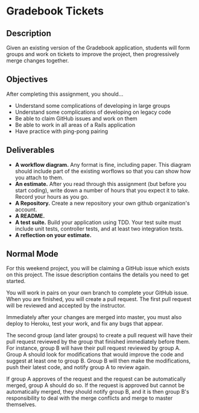 # Gradebook Tickets

## Description

Given an existing version of the Gradebook application, students will form groups and work on tickets to improve the project, then progressively merge changes together.

## Objectives

After completing this assignment, you should...

* Understand some complications of developing in large groups
* Understand some complications of developing on legacy code
* Be able to claim GitHub issues and work on them
* Be able to work in all areas of a Rails application
* Have practice with ping-pong pairing

## Deliverables

* **A workflow diagram.**  Any format is fine, including paper.  This diagram should include part of the existing worflows so that you can show how you attach to them.
* **An estimate.**  After you read through this assignment (but before you start coding), write down a number of hours that you expect it to take.  Record your hours as you go.
* **A Repository.** Create a new repository your own github organization's account.
* **A README.**
* **A test suite.** Build your application using TDD.  Your test suite must include unit tests, controller tests, and at least two integration tests.
* **A reflection on your estimate.**

## Normal Mode

For this weekend project, you will be claiming a GitHub issue which exists on this project.  The issue description contains the details you need to get started.

You will work in pairs on your own branch to complete your GitHub issue.  When you are finished, you will create a pull request.  The first pull request will be reviewed and accepted by the instructor.

Immediately after your changes are merged into master, you must also deploy to Heroku, test your work, and fix any bugs that appear.

The second group (and later groups) to create a pull request will have their pull request reviewed by the group that finished immediately before them.  For instance, group B will have their pull request reviewed by group A.  Group A should look for modifications that would improve the code and suggest at least one to group B.  Group B will then make the modifications, push their latest code, and notify group A to review again.  

If group A approves of the request and the request can be automatically merged, group A should do so.  If the request is approved but cannot be automatically merged, they should notify group B, and it is then group B's responsibility to deal with the merge conflicts and merge to master themselves.
